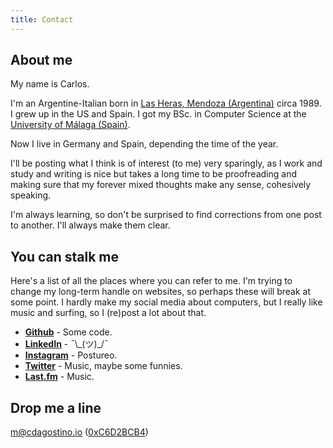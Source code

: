 ```yaml
---
title: Contact
---
```


## About me

My name is Carlos.

I'm an Argentine-Italian born in [Las Heras, Mendoza (Argentina)](https://www.google.com/search?site=&tbm=isch&source=hp&q=mendoza+argentina) circa 1989. I grew up in the US and Spain. I got my BSc. in Computer Science at the [University of Málaga (Spain)](http://www.uma.es/etsi-informatica/?set_language=en).

Now I live in Germany and Spain, depending the time of the year.

I'll be posting what I think is of interest (to me) very sparingly, as I work and study and writing is nice but takes a long time to be proofreading and making sure that my forever mixed thoughts make any sense, cohesively speaking.

I'm always learning, so don't be surprised to find corrections from one post to another. I'll always make them clear.

## You can stalk me

Here's a list of all the places where you can refer to me. I'm trying to change
my long-term handle on websites, so perhaps these will break at some point. I
hardly make my social media about computers, but I really like music and
surfing, so I (re)post a lot about that.

- [**Github**](https://github.com/charlydagos) - Some code.
- [**LinkedIn**](https://www.linkedin.com/in/carlos-dagostino) - ¯\\\_(ツ)\_/¯
- [**Instagram**](https://www.instagram.com/charlydagos) - Postureo.
- [**Twitter**](https://twitter.com/charlydagos) - Music, maybe some funnies.
- [**Last.fm**](http://www.last.fm/user/charlydagos) - Music.

## Drop me a line

<a href="mailto:m@cdagostino.io">m@cdagostino.io</a> (<a target="_blank" href="http://pgp.mit.edu/pks/lookup?op=get&search=0xE7249D28C6D2BCB4">0xC6D2BCB4</a>)
